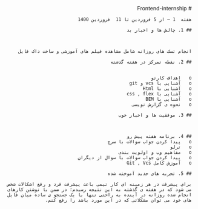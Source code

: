 ﻿<div dir="rtl">
    # Frontend-internship

    هفته  1 – از 5 فروردین تا 11  فروردین 1400

    ## 1. چالش ها و اخبار بد



    انجام تسک های روزانه شامل مشاهده فیلم های آموزشی و ساخت داک فایل

    ## 2. نقطه تمرکز در هفته گذشته 


    o	اهداف کارتو
    o	آشنایی با vcs و git
    o   آشنایی با Html
    o   آشنایی با css , flex
    o   آشنایی با BEM
    o   نحوه ی گزارش نویسی

    ## 3. موفقیت ها و اخبار خوب

    

    ## 4. برنامه هفته پیش رو
    o   پیدا کردن جواب سوالات با سرچ
    o	ترلو
    o	مفاهیم وب و اولویت بندی
    o   پیدا کردن جواب سوالات با سوال از دیگران
    o   آموزش کامل Git , Vcs

    ## 5. تجربه های جدید آموخته شده

    برای پیشرفت در هر زمینه ای کار تیمی باعث پیشرفت فرد و رفع اشکالات شخص می شود که در هفته ی گذشته به این نتیجه رسیدم؛ در ضمن با نوشتن کارهای انجام شده روزانه در آینده به راحتی تنها با یک جستجو ی ساده میان فایل های خود می توان مشکلاتی که در این مورد باشد را رفع کنم.

</div>